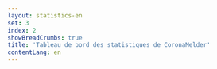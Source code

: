 ```yaml
---
layout: statistics-en
set: 3
index: 2
showBreadCrumbs: true
title: 'Tableau de bord des statistiques de CoronaMelder'
contentLang: en
---
```

